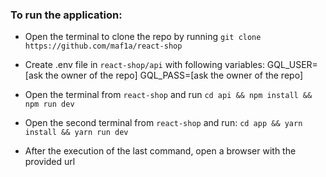 ### To run the application:

- Open the terminal to clone the repo by running `git clone https://github.com/maf1a/react-shop`
- Create .env file in `react-shop/api` with following variables:
    GQL_USER=[ask the owner of the repo]
    GQL_PASS=[ask the owner of the repo]

- Open the terminal from `react-shop` and run `cd api && npm install && npm run dev`
- Open the second terminal from `react-shop` and run: `cd app && yarn install && yarn run dev`
- After the execution of the last command, open a browser with the provided url